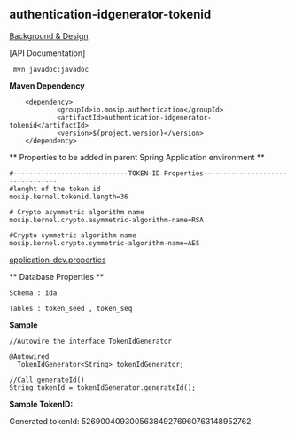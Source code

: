 ## authentication-idgenerator-tokenid

[Background & Design](../../docs/design/authentication/authentication-idgenerator-tokenid.md)

[API Documentation]


```
 mvn javadoc:javadoc

 ```
 
 **Maven Dependency**

```
	<dependency>
			<groupId>io.mosip.authentication</groupId>
			<artifactId>authentication-idgenerator-tokenid</artifactId>
			<version>${project.version}</version>
	</dependency>

```

** Properties to be added in parent Spring Application environment **

```
#-----------------------------TOKEN-ID Properties---------------------------------
#lenght of the token id
mosip.kernel.tokenid.length=36

# Crypto asymmetric algorithm name
mosip.kernel.crypto.asymmetric-algorithm-name=RSA

#Crypto symmetric algorithm name
mosip.kernel.crypto.symmetric-algorithm-name=AES
```

[application-dev.properties](../../config/application-dev.properties)


** Database Properties **

```
Schema : ida

Tables : token_seed , token_seq

```


**Sample**
 
  ```
//Autowire the interface TokenIdGenerator

  @Autowired
	TokenIdGenerator<String> tokenIdGenerator;

 //Call generateId()
  String tokenId = tokenIdGenerator.generateId();
  
```
**Sample TokenID:**

Generated tokenId: 526900409300563849276960763148952762









